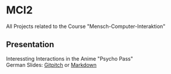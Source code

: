 # MCI2
All Projects related to the Course "Mensch-Computer-Interaktion"
## Presentation
Interessting Interactions in the Anime "Psycho Pass"  
German Slides: [Gitpitch](https://gitpitch.com/Etone/MCI2) or [Markdown](PITCHME.md)
